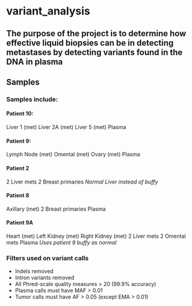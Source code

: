 # variant_analysis
## The purpose of the project is to determine how effective liquid biopsies can be in detecting metastases by detecting variants found in the DNA in plasma

## Samples
### Samples include:
#### Patient 10:
Liver 1 (met)
Liver 2A (met)
Liver 5 (met)
Plasma

#### Patient 9:
Lymph Node (met)
Omental (met)
Ovary (met)
Plasma

#### Patient 2
2 Liver mets
2 Breast primaries
*Normal Liver instead of buffy*

#### Patient 8
Axillary (met)
2 Breast primaries
Plasma

#### Patient 9A
Heart (met)
Left Kidney (met)
Right Kidney (met)
2 Liver mets
2 Omental mets
Plasma
*Uses patient 9 buffy as normal*

### Filters used on variant calls
- Indels removed
- Intron variants removed
- All Phred-scale quality measures > 20 (99.9% accuracy)
- Plasma calls must have MAF > 0.01
- Tumor calls must have AF > 0.05 (except EMA > 0.01)

